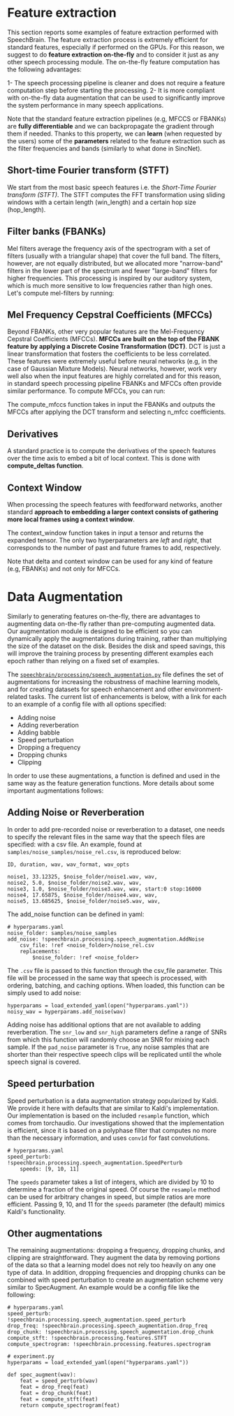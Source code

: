 # Feature extraction
This section reports some examples of feature extraction performed with SpeechBrain.
The feature extraction process is extremely efficient for standard features, especially if performed on the GPUs. For this reason, we suggest to do **feature extraction on-the-fly** and to consider it just as any other speech processing module. The on-the-fly feature computation has the following advantages:

1- The speech processing pipeline is cleaner and does not require a feature computation step before starting the processing.
2- It is more compliant with on-the-fly data augmentation that can be used to significantly improve the system performance in many speech applications.

Note that the standard feature extraction pipelines (e.g, MFCCS or FBANKs) are **fully differentiable** and we can backpropagate the gradient through them if needed. Thanks to this property, we can **learn** (when requested by the users) some of the **parameters** related to the feature extraction such as the filter frequencies and bands (similarly to what done in SincNet).

## Short-time Fourier transform (STFT)
We start from the most basic speech features i.e. the *Short-Time Fourier transform (STFT)*. The STFT computes the FFT transformation using sliding windows with a certain length (win_length) and a certain hop size (hop_length).

## Filter banks (FBANKs)
Mel filters average the frequency axis of the spectrogram with a set of filters (usually with a triangular shape)  that cover the full band. The filters, however, are not equally distributed, but we allocated more "narrow-band" filters in the lower part of the spectrum and fewer "large-band" filters for higher frequencies.  This processing is inspired by our auditory system, which is much more sensitive to low frequencies rather than high ones. Let's compute mel-filters by running:

## Mel Frequency Cepstral Coefficients (MFCCs)
Beyond FBANKs, other very popular features are the Mel-Frequency Cepstral Coefficients (MFCCs). **MFCCs are built on the top of the FBANK feature by applying a Discrete Cosine Transformation (DCT)**.
DCT is just a linear transformation that fosters the coefficients to be less correlated. These features were extremely useful before neural networks (e.g, in the case of Gaussian Mixture Models).
Neural networks, however, work very well also when the input features are highly correlated and for this reason, in standard speech processing pipeline FBANKs and MFCCs often provide similar performance. To compute MFCCs, you can run:

The compute_mfccs function takes in input the FBANKs and outputs the MFCCs after applying the DCT transform and selecting n_mfcc coefficients.

## Derivatives
A standard practice is to compute the derivatives of the speech features over the time axis to embed a bit of local context. This is done with **compute_deltas function**.

## Context Window
When processing the speech features with feedforward networks, another standard **approach to embedding a larger context consists of gathering more local frames using a context window**.

The context_window function takes in input a tensor and returns the expanded tensor. The only two hyperparameters are *left* and *right*, that corresponds to the number of past and future frames to add, respectively.

Note that delta and context window can be used for any kind of feature (e.g, FBANKs) and not only for MFCCs.



# Data Augmentation

Similarly to generating features on-the-fly, there are advantages to augmenting data on-the-fly rather than pre-computing augmented data. Our augmentation module is designed to be efficient so you can dynamically apply the augmentations during training, rather than multiplying the size of the dataset on the disk. Besides the disk and speed savings, this will improve the training process by presenting different examples each epoch rather than relying on a fixed set of examples.


The [`speechbrain/processing/speech_augmentation.py`](speechbrain/processing/speech_augmentation.py) file defines the set of augmentations for increasing the robustness of machine learning models, and for creating datasets for speech enhancement and other environment-related tasks. The current list of enhancements is below, with a link for each to an example of a config file with all options specified:

 * Adding noise
 * Adding reverberation
 * Adding babble
 * Speed perturbation
 * Dropping a frequency
 * Dropping chunks
 * Clipping

In order to use these augmentations, a function is defined and used in the same way as the feature generation functions. More details about some important augmentations follows:

## Adding Noise or Reverberation

In order to add pre-recorded noise or reverberation to a dataset, one needs to specify the relevant files in the same way that the speech files are specified: with a csv file. An example, found at `samples/noise_samples/noise_rel.csv`, is reproduced below:

```
ID, duration, wav, wav_format, wav_opts

noise1, 33.12325, $noise_folder/noise1.wav, wav,
noise2, 5.0, $noise_folder/noise2.wav, wav,
noise3, 1.0, $noise_folder/noise3.wav, wav, start:0 stop:16000
noise4, 17.65875, $noise_folder/noise4.wav, wav,
noise5, 13.685625, $noise_folder/noise5.wav, wav,
```

The add_noise function can be defined in yaml:

```
# hyperparams.yaml
noise_folder: samples/noise_samples
add_noise: !speechbrain.processing.speech_augmentation.AddNoise
    csv_file: !ref <noise_folder>/noise_rel.csv
    replacements:
        $noise_folder: !ref <noise_folder>
```

The `.csv` file is passed to this function through the csv_file parameter. This file will be processed in the same way that speech is processed, with ordering, batching, and caching options. When loaded, this function can be simply used to add noise:

```
hyperparams = load_extended_yaml(open("hyperparams.yaml"))
noisy_wav = hyperparams.add_noise(wav)
```

Adding noise has additional options that are not available to adding reverberation. The `snr_low` and `snr_high` parameters define a range of SNRs from which this function will randomly choose an SNR for mixing each sample. If the `pad_noise` parameter is `True`, any noise samples that are shorter than their respective speech clips will be replicated until the whole speech signal is covered.

## Speed perturbation

Speed perturbation is a data augmentation strategy popularized by Kaldi. We provide it here with defaults that are similar to Kaldi's implementation. Our implementation is based on the included `resample` function, which comes from torchaudio. Our investigations showed that the implementation is efficient, since it is based on a polyphase filter that computes no more than the necessary information, and uses `conv1d` for fast convolutions.

```
# hyperparams.yaml
speed_perturb: !speechbrain.processing.speech_augmentation.SpeedPerturb
    speeds: [9, 10, 11]
```

The `speeds` parameter takes a list of integers, which are divided by 10 to determine a fraction of the original speed. Of course the `resample` method can be used for arbitrary changes in speed, but simple ratios are more efficient. Passing 9, 10, and 11 for the `speeds` parameter (the default) mimics Kaldi's functionality.


## Other augmentations

The remaining augmentations: dropping a frequency, dropping chunks, and clipping are straightforward. They augment the data by removing portions of the data so that a learning model does not rely too heavily on any one type of data. In addition, dropping frequencies and dropping chunks can be combined with speed perturbation to create an augmentation scheme very similar to SpecAugment. An example would be a config file like the following:

```
# hyperparams.yaml
speed_perturb: !speechbrain.processing.speech_augmentation.speed_perturb
drop_freq: !speechbrain.processing.speech_augmentation.drop_freq
drop_chunk: !speechbrain.processing.speech_augmentation.drop_chunk
compute_stft: !speechbrain.processing.features.STFT
compute_spectrogram: !speechbrain.processing.features.spectrogram
```

```
# experiment.py
hyperparams = load_extended_yaml(open("hyperparams.yaml"))

def spec_augment(wav):
    feat = speed_perturb(wav)
    feat = drop_freq(feat)
    feat = drop_chunk(feat)
    feat = compute_stft(feat)
    return compute_spectrogram(feat)
```
